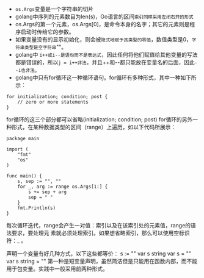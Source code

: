 * `os.Args`变量是一个字符串的切片
* golang中序列的元素数目为len(s)，Go语言的区间`索引同样采用左闭右开的形式`
* os.Args的第一个元素，os.Args[0]，是命令本身的名字；其它的元素则是程序启动时传给它的参数。
* 如果变量没有的显示初始化，则会被`隐式地赋予其类型的零值`，数值类型是0，`字符串类型是空字符串`""。
* golang中 `i++或i--是语句而不是表达式`，因此任何将他们赋值给其他变量的写法都是错误的，所以`j = i++非法`，并且++和--都只能放在变量名的后面，因此`--i也非法`。
* golang中只有for循环这一种循环语句。for循环有多种形式，其中一种如下所示：
```
for initialization; condition; post {
    // zero or more statements
}
```
for循环的这三个部分都可以省略(initialization; condition; post)
for循环的另外一种形式，在某种数据类型的区间（range）上遍历，如以下代码所展示：
```
package main

import (
    "fmt"
    "os"
)

func main() {
    s, sep := "", ""
    for _, arg := range os.Args[1:] {
        s += sep + arg
        sep = " "
    }
    fmt.Println(s)
}
```
每次循环迭代，range会产生一对值：索引以及在该索引处的元素值，range的语法要求，要处理元
素就必须处理索引。如果想省略索引，那么可以使用空标识符：_ 。

声明一个变量有好几种方式，以下这些都等价：
s := ""
var s string
var s = ""
var s string = ""
第一种是短变量声明，虽然简洁但是只能用在函数内部，而不能用于包变量。实践中一般采用前两种形式。